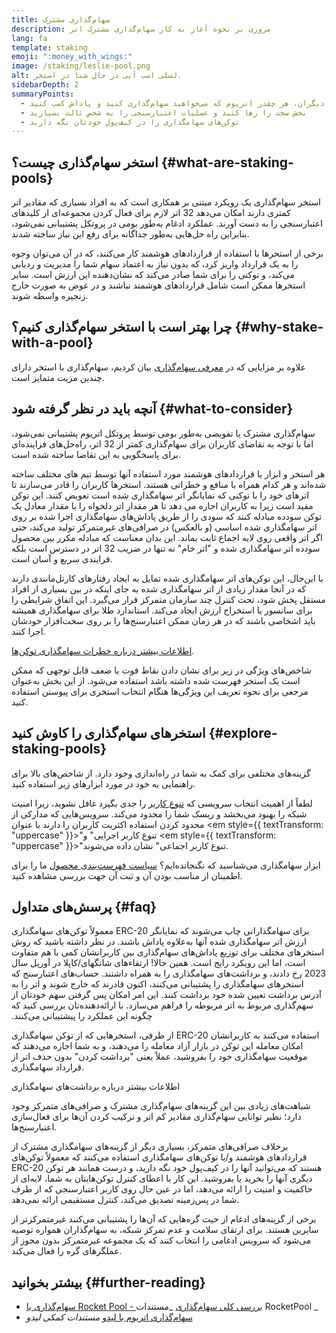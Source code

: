 ```yaml
---
title: سهام‌گذاری مشترک
description: مروری بر نحوه آغاز به کار سهام‌گذاری مشترک اتر
lang: fa
template: staking
emoji: ":money_with_wings:"
image: /staking/leslie-pool.png
alt: لسلی اسب آبی در حال شنا در استخر.
sidebarDepth: 2
summaryPoints:
  - از طریق تجمیع قوا با دیگران، هر چقدر اتریوم که می‌خواهید سهام‌گذاری کنید و پاداش کسب کنید
  - بخش سخت را رها کنید و عملیات اعتبارسنجی را به شخص ثالث بسپارید
  - توکن‌های سهامگذاری را در کیف‌پول خودتان نگه دارید
---
```


## استخر سهام‌گذاری چیست؟ \{#what-are-staking-pools}

استخر سهام‌گذاری یک رویکرد مبتنی بر همکاری است که به افراد بسیاری که مقادیر اتر کمتری دارند امکان می‌دهد 32 اتر لازم برای فعال کردن مجموعه‌ای از کلیدهای اعتبارسنجی را به دست آورند. عملکرد ادغام به‌طور بومی در پروتکل پشتیبانی نمی‌شود، بنابراین راه حل‌هایی به‌طور جداگانه برای رفع این نیاز ساخته شدند.

برخی از استخرها با استفاده از قراردادهای هوشمند کار می‌کنند، که در آن می‌توان وجوه را به یک قرارداد واریز کرد، که بدون نیاز به اعتماد سهام شما را مدیریت و ردیابی می‌کند، و توکنی را برای شما صادر می‌کند که نشان‌دهنده این ارزش است. سایر استخرها ممکن است شامل قراردادهای هوشمند نباشند و در عوض به صورت خارج زنجیره واسطه شوند.

## چرا بهتر است با استخر سهام‌گذاری کنیم؟ \{#why-stake-with-a-pool}

علاوه بر مزایایی که در [معرفی سهام‌گذاری](/staking/) بیان کردیم، سهام‌گذاری با استخر دارای چندین مزیت متمایز است.

<CardGrid>
  <Card title="حد پایین برای ورود" emoji="🐟" description="Not a whale? No problem. Most staking pools let you stake virtually any amount of ETH by joining forces with other stakers, unlike staking solo which requires 32 ETH." />
  <Card title="همین امروز سهام‌گذاری کنید" emoji=":stopwatch:" description="Staking with a pool is as easy as a token swap. No need to worry about hardware setup and node maintenance. Pools allow you to deposit your ETH which enables node operators to run validators. Rewards are then distributed to contributors minus a fee for node operations." />
  <Card title="توکن های سهام گذاری" emoji=":droplet:" description="Many staking pools provide a token that represents a claim on your staked ETH and the rewards it generates. This allows you to make use of your staked ETH, e.g. as collateral in DeFi applications." />
</CardGrid>

<StakingComparison page="pools" />

## آنچه باید در نظر گرفته شود \{#what-to-consider}

سهام‌گذاری مشترک یا تفویضی به‌طور بومی توسط پروتکل اتریوم پشتیبانی نمی‌شود، اما با توجه به تقاضای کاربران برای سهام‌گذاری کمتر از 32 اتر، راه‌حل‌های فزاینده‌ای برای پاسخگویی به این تقاضا ساخته شده است.

هر استخر و ابزار یا قراردادهای هوشمند مورد استفاده‌ آنها توسط تیم های مختلف ساخته شده‌اند و هر کدام همراه با منافع و خطراتی هستند. استخرها کاربران را قادر می‌سازند تا اترهای خود را با توکنی که نمایانگر اتر سهامگذاری شده است تعویض کنند. این توکن مفید است زیرا به کاربران اجازه می دهد تا هر مقدار اتر دلخواه را با مقدار معادل یک توکن سودده مبادله کنند که سودی را از طریق پاداش‌های سهامگذاری اجرا شده بر روی اتر سهامگذاری شده اساسی (و بالعکس) در صرافی‌های غیرمتمرکز تولید می‌کند، حتی اگر اتر واقعی روی لایه اجماع ثابت بماند. این بدان معناست که مبادله مکرر بین محصول سودده‌ اتر سهامگذاری شده و "اتر خام" نه تنها در ضریب 32 اتر در دسترس است بلکه فرایندی سریع و آسان است.

با این‌حال، این توکن‌های اتر سهامگذاری شده تمایل به ایجاد رفتارهای کارتل‌مانندی دارند که در آنجا مقدار زیادی از اتر سهامگذاری شده به جای اینکه در بین بسیاری از افراد مستقل پخش شود، تحت کنترل چند سازمان متمرکز قرار می‌گیرد. این اتفاق شرایطی را برای سانسور یا استخراج ارزش ایجاد می‌کند. استاندارد طلا برای سهامگذاری همیشه باید اشخاصی باشند که در هر زمان ممکن اعتبارسنج‌ها را بر روی سخت‌افزار خودشان اجرا کنند.

[اطلاعات بیشتر درباره خطرات سهامگذاری توکن‌ها](https://notes.ethereum.org/@djrtwo/risks-of-lsd).

شاخص‌های ویژگی در زیر برای نشان دادن نقاط قوت یا ضعف قابل توجهی که ممکن است یک استخر فهرست شده داشته باشد استفاده می‌شود. از این بخش به‌عنوان مرجعی برای نحوه تعریف این ویژگی‌ها هنگام انتخاب استخری برای پیوستن استفاده کنید.

<StakingConsiderations page="pools" />

## استخرهای سهام‌گذاری را کاوش کنید \{#explore-staking-pools}

گزینه‌های مختلفی برای کمک به شما در راه‌اندازی وجود دارد. از شاخص‌های بالا برای راهنمایی به خود در مورد ابزارهای زیر استفاده کنید.

<ProductDisclaimer />

<StakingProductsCardGrid category="pools" />

لطفاً از اهمیت انتخاب سرویسی که [تنوع کاربر](/developers/docs/nodes-and-clients/client-diversity/) را جدی بگیرد غافل نشوید، زیرا امنیت شبکه را بهبود می‌بخشد و ریسک شما را محدود می‌کند. سرویس‌هایی که مدارکی از محدود کردن استفاده اکثریت کاربران را دارند با عنوان <em style={{ textTransform: "uppercase" }}>"تنوع کاربر اجرایی"</em> و <em style={{ textTransform: "uppercase" }}>"تنوع کاربر اجماعی"</em> نشان داده می‌شوند.

ابزار سهامگذاری‌‌ می‌شناسید که نگنجانده‌ایم؟ [سیاست فهرست‌بندی محصول](/contributing/adding-staking-products/) ما را برای اطمینان از مناسب بودن آن و ثبت آن جهت بررسی مشاهده کنید.

## پرسش‌های متداول \{#faq}

<ExpandableCard title="چگونه می‌توانم پاداش کسب کنم؟">
معمولاً توکن‌های سهامگذاری ERC-20 برای سهامگذارانی چاپ می‌شوند که نمایانگر ارزش اتر سهامگذاری شده آنها به‌علاوه پاداش‌ باشند. در نظر داشته باشید که روش استخرهای مختلف برای توزیع پاداش‌های سهام‌گذاری بین کاربرانشان کمی با هم متفاوت است، اما این رویکرد رایج است.
</ExpandableCard>

<ExpandableCard title="چه زمانی می‌توانم سهام خود را پس بگیرم؟">
همین حالا! ارتقاءهای شانگهای/کاپلا در آوریل سال 2023 رخ دادند، و برداشت‌های سهامگذاری را به همراه داشتند. حساب‌های اعتبارسنج که استخرهای سهامگذاری را پشتیبانی می‌کنند، اکنون قادرند که خارج شوند و اتر را به آدرس برداشت تعیین شده خود برداشت کنند. این امر امکان پس گرفتن سهم خودتان از سهم‌گذاری مربوط به اتر مربوطه را فراهم می‌سازد. با ارائه‌دهنده‌تان بررسی کنید که چگونه این عملکرد را پیشتیبانی می‌کنند.

از طرفی، استخرهایی که از توکن سهامگذاری ERC-20 استفاده می‌کنند به کاربرانشان امکان معامله این توکن در بازار آزاد معامله را می‌دهند، و به شما اجازه می‌دهند که موقعیت سهامگذاری خود را بفروشید، عملاً یعنی "برداشت کردن" بدون حذف اتر از قرارداد سهامگذاری.

<ButtonLink to="/staking/withdrawals/">اطلاعات بیشتر درباره برداشت‌های سهامگذاری</ButtonLink>
</ExpandableCard>

<ExpandableCard title="آیا این کار با سهام‌گذاری از طریق صرافی‌ام تفاوت دارد؟">
شباهت‌های زیادی بین این گزینه‌های سهام‌گذاری مشترک و صرافی‌های متمرکز وجود دارد؛ نظیر توانایی سهام‌گذاری مقادیر کم اتر و ترکیب کردن آن‌ها برای فعال‌سازی اعتبارسنج‌ها.

برخلاف صرافی‌های متمرکز، بسیاری دیگر از گزینه‌های سهامگذاری مشترک از قراردادهای هوشمند و/یا توکن‌های سهامگذاری استفاده می‌کنند که معمولاً توکن‌های ERC-20 هستند که می‌توانید آنها را در کیف‌پول خود نگه دارید، و درست همانند هر توکن دیگری آنها را بخرید یا بفروشید. این کار با اعطای کنترل توکن‌هایتان به شما، لایه‌ای از حاکمیت و امنیت را ارائه می‌دهد، اما در عین حال روی کاربر اعتبارسنجی که از طرف شما در پس‌زمینه تصدیق می‌کند، کنترل مستقیمی ارائه نمی‌دهد.

برخی از گزینه‌های ادغام از حیث گره‌هایی که آن‌ها را پشتیبانی می‌کنند غیرمتمرکزتر از سایرین هستند. برای ارتقای سلامت و عدم تمرکز شبکه، به سهام‌گذاران همواره توصیه می‌شود که سرویس ادغامی را انتخاب کنند که یک مجموعه غیرمتمرکز بدون مجوز از عملگرهای گره را فعال می‌کند.
</ExpandableCard>

## بیشتر بخوانید \{#further-reading}

- [ سهام‌گذاری با Rocket Pool - بررسی کلی سهام‌گذاری](https://docs.rocketpool.net/guides/staking/overview.html) _مستندات RocketPool _
- [ سهام‌گذاری اتریوم با لیدو](https://help.lido.fi/en/collections/2947324-staking-ethereum-with-lido) _مستندات کمکی لیدو_
